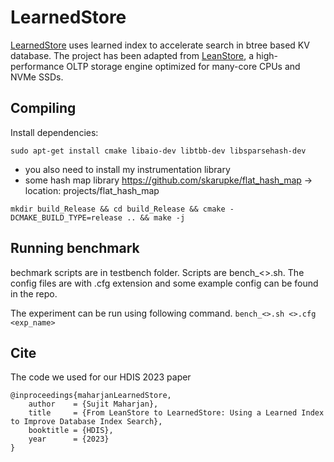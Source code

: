 # LearnedStore
[LearnedStore](https://jiangs.utasites.cloud/pubs/papers/Maharjan23-LearnedStore.pdf) uses learned index to accelerate search in btree based KV database. The project has been adapted from [LeanStore](https://db.in.tum.de/~leis/papers/leanstore.pdf), a high-performance OLTP storage engine optimized for many-core CPUs and NVMe SSDs. 

## Compiling
Install dependencies:

`sudo apt-get install cmake libaio-dev libtbb-dev libsparsehash-dev`

- you also need to install my instrumentation library
- some hash map library https://github.com/skarupke/flat_hash_map -> location: projects/flat_hash_map

`mkdir build_Release && cd build_Release && cmake -DCMAKE_BUILD_TYPE=release .. && make -j`

## Running benchmark
bechmark scripts are in testbench folder. Scripts are bench_<>.sh. The config files are with .cfg extension and some example config can be found in the repo.

The experiment can be run using following command.
`bench_<>.sh <>.cfg <exp_name>`

## Cite
The code we used for our HDIS 2023 paper

```
@inproceedings{maharjanLearnedStore,
    author    = {Sujit Maharjan},
    title     = {From LeanStore to LearnedStore: Using a Learned Index to Improve Database Index Search},
    booktitle = {HDIS},
    year      = {2023}
}
```
